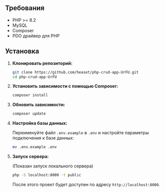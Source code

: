 ## Требования

- PHP >= 8.2
- MySQL
- Composer
- PDO драйвер для PHP

## Установка

1. **Клонировать репозиторий:**

    ```bash
    git clone https://github.com/heaset/php-crud-app-UrFU.git
    cd php-crud-app-UrFU
    ```

2. **Установить зависимости с помощью Composer:**

    ```bash
    composer install
    ```

3. **Обновить зависимости:**

    ```bash
    composer update
    ```

4. **Настройка базы данных:**

    Переименуйте файл `.env.example` в `.env` и настройте параметры подключения к базе данных:

    ```bash
    mv .env.example .env
    ```

5. **Запуск сервера:**

    (Показан запуск локального сервера)

    ```bash
    php -S localhost:8000 -t public
    ```

    После этого проект будет доступен по адресу `http://localhost:8000`.

